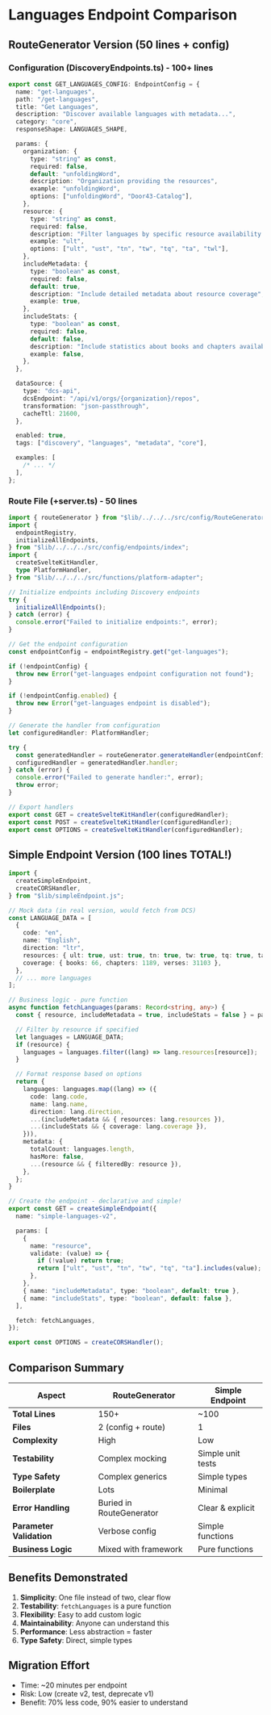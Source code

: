 # Languages Endpoint Comparison

## RouteGenerator Version (50 lines + config)

### Configuration (DiscoveryEndpoints.ts) - 100+ lines

```typescript
export const GET_LANGUAGES_CONFIG: EndpointConfig = {
  name: "get-languages",
  path: "/get-languages",
  title: "Get Languages",
  description: "Discover available languages with metadata...",
  category: "core",
  responseShape: LANGUAGES_SHAPE,

  params: {
    organization: {
      type: "string" as const,
      required: false,
      default: "unfoldingWord",
      description: "Organization providing the resources",
      example: "unfoldingWord",
      options: ["unfoldingWord", "Door43-Catalog"],
    },
    resource: {
      type: "string" as const,
      required: false,
      description: "Filter languages by specific resource availability...",
      example: "ult",
      options: ["ult", "ust", "tn", "tw", "tq", "ta", "twl"],
    },
    includeMetadata: {
      type: "boolean" as const,
      required: false,
      default: true,
      description: "Include detailed metadata about resource coverage",
      example: true,
    },
    includeStats: {
      type: "boolean" as const,
      required: false,
      default: false,
      description: "Include statistics about books and chapters available",
      example: false,
    },
  },

  dataSource: {
    type: "dcs-api",
    dcsEndpoint: "/api/v1/orgs/{organization}/repos",
    transformation: "json-passthrough",
    cacheTtl: 21600,
  },

  enabled: true,
  tags: ["discovery", "languages", "metadata", "core"],

  examples: [
    /* ... */
  ],
};
```

### Route File (+server.ts) - 50 lines

```typescript
import { routeGenerator } from "$lib/../../../src/config/RouteGenerator";
import {
  endpointRegistry,
  initializeAllEndpoints,
} from "$lib/../../../src/config/endpoints/index";
import {
  createSvelteKitHandler,
  type PlatformHandler,
} from "$lib/../../../src/functions/platform-adapter";

// Initialize endpoints including Discovery endpoints
try {
  initializeAllEndpoints();
} catch (error) {
  console.error("Failed to initialize endpoints:", error);
}

// Get the endpoint configuration
const endpointConfig = endpointRegistry.get("get-languages");

if (!endpointConfig) {
  throw new Error("get-languages endpoint configuration not found");
}

if (!endpointConfig.enabled) {
  throw new Error("get-languages endpoint is disabled");
}

// Generate the handler from configuration
let configuredHandler: PlatformHandler;

try {
  const generatedHandler = routeGenerator.generateHandler(endpointConfig);
  configuredHandler = generatedHandler.handler;
} catch (error) {
  console.error("Failed to generate handler:", error);
  throw error;
}

// Export handlers
export const GET = createSvelteKitHandler(configuredHandler);
export const POST = createSvelteKitHandler(configuredHandler);
export const OPTIONS = createSvelteKitHandler(configuredHandler);
```

## Simple Endpoint Version (100 lines TOTAL!)

```typescript
import {
  createSimpleEndpoint,
  createCORSHandler,
} from "$lib/simpleEndpoint.js";

// Mock data (in real version, would fetch from DCS)
const LANGUAGE_DATA = [
  {
    code: "en",
    name: "English",
    direction: "ltr",
    resources: { ult: true, ust: true, tn: true, tw: true, tq: true, ta: true },
    coverage: { books: 66, chapters: 1189, verses: 31103 },
  },
  // ... more languages
];

// Business logic - pure function
async function fetchLanguages(params: Record<string, any>) {
  const { resource, includeMetadata = true, includeStats = false } = params;

  // Filter by resource if specified
  let languages = LANGUAGE_DATA;
  if (resource) {
    languages = languages.filter((lang) => lang.resources[resource]);
  }

  // Format response based on options
  return {
    languages: languages.map((lang) => ({
      code: lang.code,
      name: lang.name,
      direction: lang.direction,
      ...(includeMetadata && { resources: lang.resources }),
      ...(includeStats && { coverage: lang.coverage }),
    })),
    metadata: {
      totalCount: languages.length,
      hasMore: false,
      ...(resource && { filteredBy: resource }),
    },
  };
}

// Create the endpoint - declarative and simple!
export const GET = createSimpleEndpoint({
  name: "simple-languages-v2",

  params: [
    {
      name: "resource",
      validate: (value) => {
        if (!value) return true;
        return ["ult", "ust", "tn", "tw", "tq", "ta"].includes(value);
      },
    },
    { name: "includeMetadata", type: "boolean", default: true },
    { name: "includeStats", type: "boolean", default: false },
  ],

  fetch: fetchLanguages,
});

export const OPTIONS = createCORSHandler();
```

## Comparison Summary

| Aspect                   | RouteGenerator           | Simple Endpoint   |
| ------------------------ | ------------------------ | ----------------- |
| **Total Lines**          | 150+                     | ~100              |
| **Files**                | 2 (config + route)       | 1                 |
| **Complexity**           | High                     | Low               |
| **Testability**          | Complex mocking          | Simple unit tests |
| **Type Safety**          | Complex generics         | Simple types      |
| **Boilerplate**          | Lots                     | Minimal           |
| **Error Handling**       | Buried in RouteGenerator | Clear & explicit  |
| **Parameter Validation** | Verbose config           | Simple functions  |
| **Business Logic**       | Mixed with framework     | Pure functions    |

## Benefits Demonstrated

1. **Simplicity**: One file instead of two, clear flow
2. **Testability**: `fetchLanguages` is a pure function
3. **Flexibility**: Easy to add custom logic
4. **Maintainability**: Anyone can understand this
5. **Performance**: Less abstraction = faster
6. **Type Safety**: Direct, simple types

## Migration Effort

- Time: ~20 minutes per endpoint
- Risk: Low (create v2, test, deprecate v1)
- Benefit: 70% less code, 90% easier to understand
